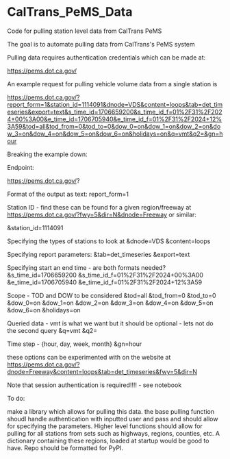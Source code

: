 # CalTrans_PeMS_Data
Code for pulling station level data from CalTrans PeMS

The goal is to automate pulling data from CalTrans's PeMS system

Pulling data requires authentication credentials which can be made at:

https://pems.dot.ca.gov/

An example request for pulling vehicle volume data from a single station is

https://pems.dot.ca.gov/?report_form=1&station_id=1114091&dnode=VDS&content=loops&tab=det_timeseries&export=text&s_time_id=1706659200&s_time_id_f=01%2F31%2F2024+00%3A00&e_time_id=1706705940&e_time_id_f=01%2F31%2F2024+12%3A59&tod=all&tod_from=0&tod_to=0&dow_0=on&dow_1=on&dow_2=on&dow_3=on&dow_4=on&dow_5=on&dow_6=on&holidays=on&q=vmt&q2=&gn=hour

Breaking the example down:

Endpoint:

https://pems.dot.ca.gov/?

Format of the output as text:
report_form=1

Station ID - find these can be found for a given region/freeway at https://pems.dot.ca.gov/?fwy=5&dir=N&dnode=Freeway or similar:

&station_id=1114091

Specifying the types of stations to look at
&dnode=VDS
&content=loops

Specifying report parameters:
&tab=det_timeseries
&export=text

Specifying start an end time - are both formats needed?
&s_time_id=1706659200
&s_time_id_f=01%2F31%2F2024+00%3A00
&e_time_id=1706705940
&e_time_id_f=01%2F31%2F2024+12%3A59

Scope - TOD and DOW to be considered
&tod=all
&tod_from=0
&tod_to=0
&dow_0=on
&dow_1=on
&dow_2=on
&dow_3=on
&dow_4=on
&dow_5=on
&dow_6=on
&holidays=on

Queried data - vmt is what we want but it should be optional - lets not do the second query
&q=vmt
&q2=

Time step - {hour, day, week, month}
&gn=hour

these options can be experimented with on the website at https://pems.dot.ca.gov/?dnode=Freeway&content=loops&tab=det_timeseries&fwy=5&dir=N

Note that session authentication is required!!!! - see notebook

To do:

make a library which allows for pulling this data. the base pulling function shoudl handle authentication with inputted user and pass and should allow for specifying the parameters. Higher level functions should allow for pulling for all stations from sets such as highways, regions, counties, etc. A dictionary containing these regions, loaded at startup would be good to have. Repo should be formatted for PyPI.